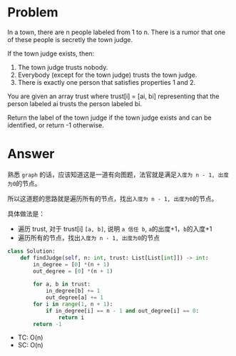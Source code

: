 # Problem
In a town, there are n people labeled from 1 to n. There is a rumor that one of these people is secretly the town judge.

If the town judge exists, then:

1. The town judge trusts nobody.
2. Everybody (except for the town judge) trusts the town judge.
3. There is exactly one person that satisfies properties 1 and 2.

You are given an array trust where trust[i] = [ai, bi] representing that the person labeled ai trusts the person labeled bi.

Return the label of the town judge if the town judge exists and can be identified, or return -1 otherwise.
# Answer
熟悉 `graph` 的话，应该知道这是一道有向图题，法官就是满足`入度为 n - 1, 出度为0`的节点。

所以这道题的思路就是遍历所有的节点，找出`入度为 n - 1, 出度为0`的节点。

具体做法是：
- 遍历 trust, 对于 trust[i] `[a, b]`, 说明 `a 信任 b`, `a`的出度+1，`b`的入度+1
- 遍历所有的节点，找出`入度为 n - 1, 出度为0`的节点
```python
class Solution:
    def findJudge(self, n: int, trust: List[List[int]]) -> int:
        in_degree = [0] *(n + 1)
        out_degree = [0] *(n + 1)
        
        for a, b in trust:
            in_degree[b] += 1
            out_degree[a] += 1
        for i in range(1, n + 1):
            if in_degree[i] == n - 1 and out_degree[i] == 0:
                return i
        return -1
```
- TC: O(n)
- SC: O(n)